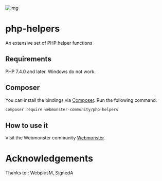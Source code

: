 ![img](https://techmonster.info/assets/img/logo-webmonster-community.png)

# php-helpers
An extensive set of PHP helper functions

## Requirements

PHP 7.4.0 and later.
Windows do not work.

## Composer

You can install the bindings via [Composer](http://getcomposer.org/). Run the following command:

```bash
composer require webmonster-community/php-helpers
```

## How to use it


Visit the Webmonster community [Webmonster](https://webmonster.tech).

# Acknowledgements
Thanks to : WebplusM, SignedA